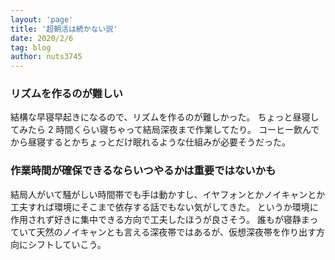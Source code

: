 ```yaml
---
layout: 'page'
title: '超朝活は続かない説'
date: 2020/2/6
tag: blog
author: nuts3745
---
```


### リズムを作るのが難しい

結構な早寝早起きになるので、リズムを作るのが難しかった。
ちょっと昼寝してみたら 2 時間くらい寝ちゃって結局深夜まで作業してたり。
コーヒー飲んでから昼寝するとかちょっとだけ眠れるような仕組みが必要そうだった。

### 作業時間が確保できるならいつやるかは重要ではないかも

結局人がいて騒がしい時間帯でも手は動かすし、イヤフォンとかノイキャンとか工夫すれば環境にそこまで依存する話でもない気がしてきた。
というか環境に作用されず好きに集中できる方向で工夫したほうが良さそう。
誰もが寝静まっていて天然のノイキャンとも言える深夜帯ではあるが、仮想深夜帯を作り出す方向にシフトしていこう。
